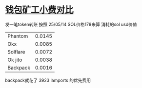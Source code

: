 # [钱包矿工小费对比](/2025/05/wallet_fee_compare.md)

发一笔token转账 按照 25/05/14 SOL价格178来算 消耗的sol usd价值

|||
|---|---|
|Phantom|0.0145|
|Okx|0.0085|
|Solflare|0.0072|
|Ok jito|0.0038|
|Backpack|0.0016|

backpack就花了 3923 lamports 的优先费用

